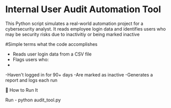 # Internal User Audit Automation Tool
This Python script simulates a real-world automation project for a cybersecurity analyst. It reads employee login data and identifies users who may be security risks due to inactivitiy or being marked inactive 

#Simple terms what the code accomplishes
- Reads user login data from a CSV file
- Flags users who:
- 
-Haven't logged in for 90+ days
-Are marked as inactive
-Generates a report and logs each run

🚀 How to Run It

  Run - python audit_tool.py 
